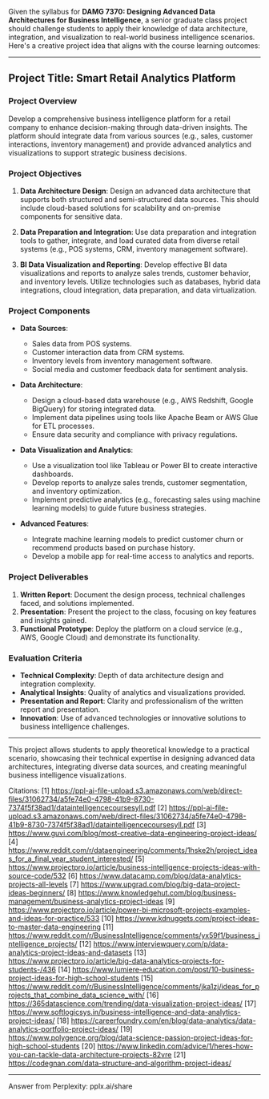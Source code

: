 Given the syllabus for **DAMG 7370: Designing Advanced Data Architectures for Business Intelligence**, a senior graduate class project should challenge students to apply their knowledge of data architecture, integration, and visualization to real-world business intelligence scenarios. Here's a creative project idea that aligns with the course learning outcomes:

---

## Project Title: **Smart Retail Analytics Platform**

### Project Overview

Develop a comprehensive business intelligence platform for a retail company to enhance decision-making through data-driven insights. The platform should integrate data from various sources (e.g., sales, customer interactions, inventory management) and provide advanced analytics and visualizations to support strategic business decisions.

### Project Objectives

1. **Data Architecture Design**: Design an advanced data architecture that supports both structured and semi-structured data sources. This should include cloud-based solutions for scalability and on-premise components for sensitive data.
   
2. **Data Preparation and Integration**: Use data preparation and integration tools to gather, integrate, and load curated data from diverse retail systems (e.g., POS systems, CRM, inventory management software).

3. **BI Data Visualization and Reporting**: Develop effective BI data visualizations and reports to analyze sales trends, customer behavior, and inventory levels. Utilize technologies such as databases, hybrid data integrations, cloud integration, data preparation, and data virtualization.

### Project Components

- **Data Sources**:
  - Sales data from POS systems.
  - Customer interaction data from CRM systems.
  - Inventory levels from inventory management software.
  - Social media and customer feedback data for sentiment analysis.

- **Data Architecture**:
  - Design a cloud-based data warehouse (e.g., AWS Redshift, Google BigQuery) for storing integrated data.
  - Implement data pipelines using tools like Apache Beam or AWS Glue for ETL processes.
  - Ensure data security and compliance with privacy regulations.

- **Data Visualization and Analytics**:
  - Use a visualization tool like Tableau or Power BI to create interactive dashboards.
  - Develop reports to analyze sales trends, customer segmentation, and inventory optimization.
  - Implement predictive analytics (e.g., forecasting sales using machine learning models) to guide future business strategies.

- **Advanced Features**:
  - Integrate machine learning models to predict customer churn or recommend products based on purchase history.
  - Develop a mobile app for real-time access to analytics and reports.

### Project Deliverables

1. **Written Report**: Document the design process, technical challenges faced, and solutions implemented.
2. **Presentation**: Present the project to the class, focusing on key features and insights gained.
3. **Functional Prototype**: Deploy the platform on a cloud service (e.g., AWS, Google Cloud) and demonstrate its functionality.

### Evaluation Criteria

- **Technical Complexity**: Depth of data architecture design and integration complexity.
- **Analytical Insights**: Quality of analytics and visualizations provided.
- **Presentation and Report**: Clarity and professionalism of the written report and presentation.
- **Innovation**: Use of advanced technologies or innovative solutions to business intelligence challenges.

---

This project allows students to apply theoretical knowledge to a practical scenario, showcasing their technical expertise in designing advanced data architectures, integrating diverse data sources, and creating meaningful business intelligence visualizations.

Citations:
[1] https://ppl-ai-file-upload.s3.amazonaws.com/web/direct-files/31062734/a5fe74e0-4798-41b9-8730-7374f5f38ad1/dataintelligencecoursesyll.pdf
[2] https://ppl-ai-file-upload.s3.amazonaws.com/web/direct-files/31062734/a5fe74e0-4798-41b9-8730-7374f5f38ad1/dataintelligencecoursesyll.pdf
[3] https://www.guvi.com/blog/most-creative-data-engineering-project-ideas/
[4] https://www.reddit.com/r/dataengineering/comments/1hske2h/project_ideas_for_a_final_year_student_interested/
[5] https://www.projectpro.io/article/business-intelligence-projects-ideas-with-source-code/532
[6] https://www.datacamp.com/blog/data-analytics-projects-all-levels
[7] https://www.upgrad.com/blog/big-data-project-ideas-beginners/
[8] https://www.knowledgehut.com/blog/business-management/business-analytics-project-ideas
[9] https://www.projectpro.io/article/power-bi-microsoft-projects-examples-and-ideas-for-practice/533
[10] https://www.kdnuggets.com/project-ideas-to-master-data-engineering
[11] https://www.reddit.com/r/BusinessIntelligence/comments/yx59f1/business_intelligence_projects/
[12] https://www.interviewquery.com/p/data-analytics-project-ideas-and-datasets
[13] https://www.projectpro.io/article/big-data-analytics-projects-for-students-/436
[14] https://www.lumiere-education.com/post/10-business-project-ideas-for-high-school-students
[15] https://www.reddit.com/r/BusinessIntelligence/comments/jka1zj/ideas_for_projects_that_combine_data_science_with/
[16] https://365datascience.com/trending/data-visualization-project-ideas/
[17] https://www.softlogicsys.in/business-intelligence-and-data-analytics-project-ideas/
[18] https://careerfoundry.com/en/blog/data-analytics/data-analytics-portfolio-project-ideas/
[19] https://www.polygence.org/blog/data-science-passion-project-ideas-for-high-school-students
[20] https://www.linkedin.com/advice/1/heres-how-you-can-tackle-data-architecture-projects-82vre
[21] https://codegnan.com/data-structure-and-algorithm-project-ideas/

---
Answer from Perplexity: pplx.ai/share
